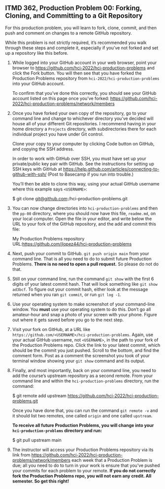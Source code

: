 ## ITMD 362, Production Problem 00: Forking, Cloning, and Committing to a Git Repository

For this production problem, you will learn to fork, clone, commit, and then push and comment on
changes to a remote GitHub repository.

While this problem is not strictly required, it’s recommended you walk through these steps and
complete it, especially if you’ve not forked and set up a repository like this before.

1. While logged into your GitHub account in your web browser, point your browser to
   https://github.com/hci-2022/hci-production-problems and click the Fork button. You will then
   see that you have forked the Production Problems repository from
   `hci-2022/hci-production-problems` into your GitHub account.

   To confirm that you’ve done this correctly, you should see your GitHub account listed on this
   page once you’ve forked: https://github.com/hci-2022/hci-production-problems/network/members

2. Once you have forked your own copy of the repository, go to your command line and change to
   whichever directory you’ve decided will house all of your different Git repositories. I recommend
   having in your home directory a `Projects` directory, with subdirectories there for each
   individual project you have under Git control.

   Clone your copy to your computer by clicking Code button on GitHub, and copying the SSH address.

   In order to work with GitHub over SSH, you must have set up your private/public key pair with
   GitHub. See the instructions for setting up SSH keys with GitHub at
   https://help.github.com/articles/connecting-to-github-with-ssh/ (Post to Basecamp if you run into
   trouble.)

   You’ll then be able to clone this way, using your actual GitHub username where this
   example says `<USERNAME>`:

     $ git clone git@github.com:<USERNAME>/hci-production-problems.git

3. You can now change directories into `hci-production-problems` and then the `pp-00` directory,
   where you should now have this file, `readme.md`, on your local computer. Open the file in your
   editor, and write below the URL to your fork of the GitHub repository, and the add and commit
   this file:

   My Production Problems repository URL:https://github.com/jlopez44/hci-production-problems 

4. Next, push your commit to GitHub. `git push origin main` from your command line. That is all you
   need to do to submit future Production Problems. **There is no need to open a pull request.** So
   please do not do that.

5. Still on your command line, run the command `git show` with the first 6 digits of your latest
   commit hash. That will look something like `git show ad3bcf`. To figure out your commit hash,
   either look at the message returned when you ran `git commit`, or run `git log -1`.

6. Use your operating system to make screenshot of your command-line window. You **must** use your
   operating system to do this. Don’t go all amateur-hour and snap a photo of your screen with your
   phone. Figure out where it gets saved before you go to the next step.

7. Visit your fork on GitHub, at a URL like `https://github.com/<USERNAME>/hci-production-problems`.
   Again, use your actual GitHub username, not `<USERNAME>`, in the path to your fork of the
   Production Problems repo. Click the link to your latest commit, which should be the commit you
   just pushed. Scroll to the bottom, and find the comment form. Post as a comment the screenshot
   you took of your terminal window showing your `git show` command and its output.

6. Finally, and most importantly, back on your command line, you need to add the course’s upstream
   repository as a second remote. From your command line and within the `hci-production-problems`
   directory, run the command:

     $ git remote add upstream https://github.com/hci-2022/hci-production-problems.git

   Once you have done that, you can run the command `git remote -v` and it should list two remotes,
   one called `origin` and one called `upstream`.

   **To receive all future Production Problems, you will change into your `hci-production-problems`
   directory and run:**

     $ git pull upstream main

7. The instructor will access your Production Problems repository via its link from
   https://github.com/hci-2022/hci-production-problems/network/members each week that a Production
   Problem is due; all you need to do to turn in your work is ensure that you’ve pushed your commits
   for each problem to your remote. **If you do not correctly fork the Production Problems repo, you
   will not earn any credit. All semester. So get this right!**
